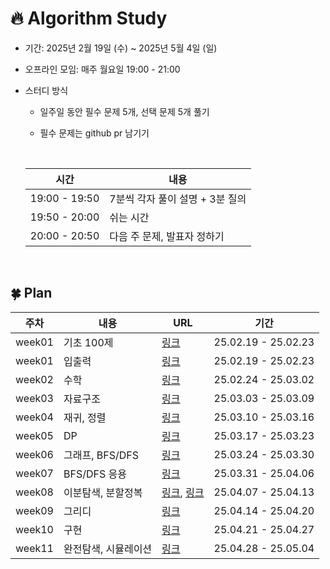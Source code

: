 # 🔥 Algorithm Study
- 기간: 2025년 2월 19일 (수) ~ 2025년 5월 4일 (일)
- 오프라인 모임: 매주 월요일 19:00 - 21:00
- 스터디 방식
  - 일주일 동안 필수 문제 5개, 선택 문제 5개 풀기
  - 필수 문제는 github pr 남기기
    
    <br/>
 
  |       시간       |            내용             |
  |-----------------|----------------------------
  | 19:00 - 19:50   | 7분씩 각자 풀이 설명 + 3분 질의  |
  | 19:50 - 20:00   |           쉬는 시간          |
  | 20:00 - 20:50   |   다음 주 문제, 발표자 정하기    |

<br/>

## 🍀 Plan

  |   주차  |   내용      |              URL                 |        기간           |
  |--------|------------|----------------------------------|---------------------|
  | week01 | 기초 100제   |[링크](https://codeup.kr/index.php)| 25.02.19 - 25.02.23 |
  | week01 | 입출력   |[링크](https://www.acmicpc.net/workbook/view/13915)| 25.02.19 - 25.02.23 |
  | week02 | 수학   |[링크](https://www.acmicpc.net/workbook/view/8997)| 25.02.24 - 25.03.02 |
  | week03 | 자료구조   |[링크](https://www.acmicpc.net/workbook/view/8999)| 25.03.03 - 25.03.09 |
  | week04 | 재귀, 정렬   |[링크](https://www.acmicpc.net/workbook/view/9000)| 25.03.10 - 25.03.16 |
  | week05 | DP   |[링크](https://www.acmicpc.net/workbook/view/3474)| 25.03.17 - 25.03.23 |
  | week06 | 그래프, BFS/DFS   |[링크](https://www.acmicpc.net/workbook/view/9003)| 25.03.24 - 25.03.30 |
  | week07 | BFS/DFS 응용   |[링크](https://www.acmicpc.net/workbook/view/14583)| 25.03.31 - 25.04.06 |
  | week08 | 이분탐색, 분할정복   |[링크](https://www.acmicpc.net/workbook/view/7217), [링크](https://www.acmicpc.net/workbook/view/7218)| 25.04.07 - 25.04.13 |
  | week09 | 그리디   |[링크](https://www.acmicpc.net/workbook/view/7219)| 25.04.14 - 25.04.20 |
  | week10 | 구현   |[링크](https://www.acmicpc.net/workbook/view/1152)| 25.04.21 - 25.04.27 |
  | week11 | 완전탐색, 시뮬레이션   |[링크](https://github.com/tony9402/baekjoon/tree/main/algorithms/brute_force)| 25.04.28 - 25.05.04 |

  

